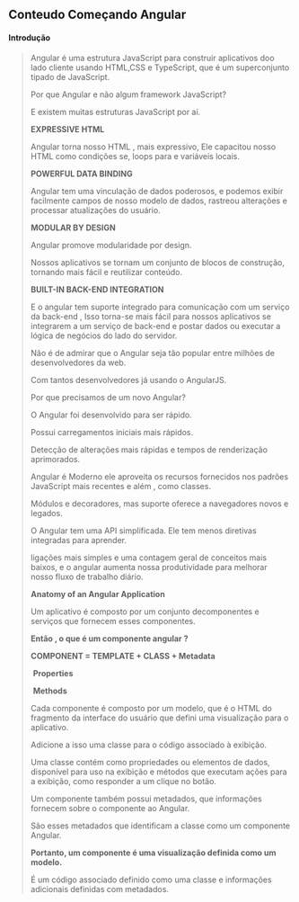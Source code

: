 ## **Conteudo Começando Angular**

#### **Introdução**

> Angular é uma estrutura JavaScript para construir aplicativos doo lado cliente usando HTML,CSS e TypeScript, que é um superconjunto tipado de JavaScript.
>
> Por que Angular e não algum framework JavaScript?
>
> E existem muitas estruturas JavaScript por aí.
>
> **EXPRESSIVE HTML**
>
> Angular torna nosso HTML , mais expressivo, Ele capacitou nosso HTML como condições se, loops para e variáveis locais.
>
> **POWERFUL DATA BINDING**
>
> Angular tem uma vinculação de dados poderosos, e podemos exibir facilmente campos de nosso modelo de dados, rastreou alterações e processar atualizações do usuário.
>
> **MODULAR BY DESIGN**
>
> Angular promove modularidade por design.
>
> Nossos aplicativos se tornam um conjunto de blocos de construção, tornando mais fácil e reutilizar conteúdo.
>
> **BUILT-IN BACK-END INTEGRATION**
>
> E o angular tem suporte integrado para comunicação com um serviço da back-end , Isso torna-se mais fácil para nossos aplicativos se integrarem a um serviço de back-end e postar dados ou executar a lógica de negócios do lado do servidor.
>
> Não é de admirar que o Angular seja tão popular entre milhões de desenvolvedores da web.
>
> Com tantos desenvolvedores já usando o AngularJS.
>
> Por que precisamos de um novo Angular?
>
> O Angular foi desenvolvido para ser rápido.
>
> Possui carregamentos iniciais mais rápidos.
>
> Detecção de alterações mais rápidas e tempos de renderização aprimorados.
>
> Angular é Moderno ele aproveita os recursos fornecidos nos padrões JavaScript mais recentes e além , como classes.
>
> Módulos e decoradores, mas suporte oferece a navegadores novos e legados.
>
> O Angular tem uma API simplificada. Ele tem menos diretivas integradas para aprender.
>
> ligações mais simples e uma contagem geral de conceitos mais baixos, e o angular aumenta nossa produtividade para melhorar nosso fluxo de trabalho diário.
>
> **Anatomy of an Angular Application**
>
> Um aplicativo é composto por um conjunto decomponentes e serviços que fornecem esses componentes.
>
> **Então , o que é um componente angular ?**
>
> **COMPONENT = TEMPLATE + CLASS + Metadata**
>
> ​												**Properties**
>
> ​											     **Methods**
>
> Cada componente é composto por um modelo, que é o HTML do fragmento da interface do usuário que defini uma visualização para o aplicativo.
>
> Adicione a isso uma classe para o código associado à exibição.
>
> Uma classe contém como propriedades ou elementos de dados, disponível para uso na exibição e métodos que executam ações para a exibição, como responder a um clique no botão.
>
> Um componente também possui metadados, que informações fornecem sobre o componente ao Angular.
>
> São esses metadados que identificam a classe como um componente Angular.
>
> **Portanto, um componente é uma visualização definida como um modelo.**
>
> É um código associado definido como uma classe e informações adicionais definidas com metadados.
>
> 